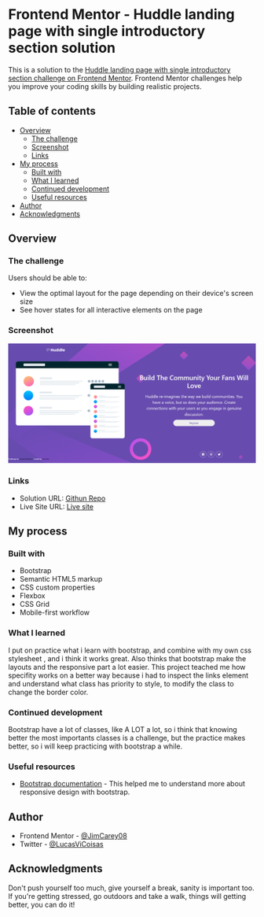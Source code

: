# Frontend Mentor - Huddle landing page with single introductory section solution

This is a solution to the [Huddle landing page with single introductory section challenge on Frontend Mentor](https://www.frontendmentor.io/challenges/huddle-landing-page-with-a-single-introductory-section-B_2Wvxgi0). Frontend Mentor challenges help you improve your coding skills by building realistic projects. 

## Table of contents

- [Overview](#overview)
  - [The challenge](#the-challenge)
  - [Screenshot](#screenshot)
  - [Links](#links)
- [My process](#my-process)
  - [Built with](#built-with)
  - [What I learned](#what-i-learned)
  - [Continued development](#continued-development)
  - [Useful resources](#useful-resources)
- [Author](#author)
- [Acknowledgments](#acknowledgments)



## Overview

### The challenge

Users should be able to:

- View the optimal layout for the page depending on their device's screen size
- See hover states for all interactive elements on the page

### Screenshot

![](./images/screenshot.png)


### Links

- Solution URL: [Githun Repo](https://github.com/JimCarey08/huddle_landing-page_FrontEndMentor)
- Live Site URL: [Live site](https://jimcarey08.github.io/huddle_landing-page_FrontEndMentor/)

## My process

### Built with

- Bootstrap
- Semantic HTML5 markup
- CSS custom properties
- Flexbox
- CSS Grid
- Mobile-first workflow


### What I learned

I put on practice what i learn with bootstrap, and combine with my own css stylesheet , and i think it works great. Also thinks that bootstrap make the layouts and the responsive part a lot easier. This project teached me how specifity works on a better way because i had to inspect the links element and understand what class has priority to style, to modify the class to change the border color.

### Continued development

Bootstrap have a lot of classes, like A LOT a lot, so i think that knowing better the most importants classes is a challenge, but the practice makes better, so i will keep practicing with bootstrap a while.

### Useful resources

- [Bootstrap documentation](https://getbootstrap.com/docs/4.1/utilities/flex/) - This helped me to understand more about responsive design with bootstrap.

## Author

- Frontend Mentor - [@JimCarey08](https://www.frontendmentor.io/profile/JimCarey08)
- Twitter - [@LucasViCoisas](https://www.twitter.com/LucasViCoisas)


## Acknowledgments

Don't push yourself too much, give yourself a break, sanity is important too. If you're getting stressed, go outdoors and take a walk, things will getting better, you can do it!
